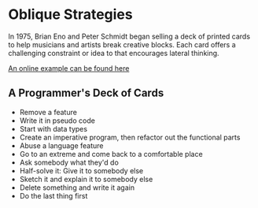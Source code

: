 # Oblique Strategies

In 1975, Brian Eno and Peter Schmidt began selling a deck of printed cards to help musicians and artists break
creative blocks.  Each card offers a challenging constraint or idea to that encourages lateral thinking.

[An online example can be found here](http://www.oblicard.com/)

## A Programmer's Deck of Cards

* Remove a feature
* Write it in pseudo code
* Start with data types
* Create an imperative program, then refactor out the functional parts
* Abuse a language feature
* Go to an extreme and come back to a comfortable place
* Ask somebody what they'd do
* Half-solve it:  Give it to somebody else
* Sketch it and explain it to somebody else
* Delete something and write it again
* Do the last thing first
